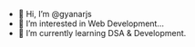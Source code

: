 - 👋 Hi, I’m @gyanarjs
- 👀 I’m interested in Web Development...
- 🌱 I’m currently learning DSA & Development.
<!---
gyanarjs/gyanarjs is a ✨ special ✨ repository because its `README.md` (this file) appears on your GitHub profile.
You can click the Preview link to take a look at your changes.
--->
